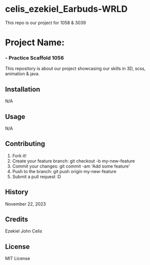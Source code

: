 # celis_ezekiel_Earbuds-WRLD
This repo is our project for 1058 & 3039


# Project Name:  
### - Practice Scaffold 1056

 This repository is about our project showcasing our skills in 3D, scss, animation & java.


## Installation 

N/A 

## Usage 

N/A

## Contributing

1. Fork it!
2. Create your feature branch: git checkout -b my-new-feature
3. Commit your changes: git commit -am 'Add some feature'
4. Push to the branch: git push origin my-new-feature
5. Submit a pull request :D


## History

November 22, 2023

## Credits 

Ezekiel John Celis

## License 

MIT License

